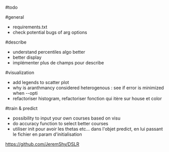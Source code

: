 #todo

#general
- requirements.txt
- check potential bugs of arg options

#describe
- understand percentiles algo better
- better display
- implémenter plus de champs pour describe

#visualization
- add legends to scatter plot
- why is aranthmancy considered heterogenous : see if error is minimized when --opti
- refactoriser histogram, refactoriser fonction qui itère sur house et color


#train & predict
- possibility to input your own courses based on visu
- do accuracy function to select better courses
- utiliser init pour avoir les thetas etc... dans l'objet predict, en lui passant le fichier en param d'initialisation

https://github.com/JeremShy/DSLR